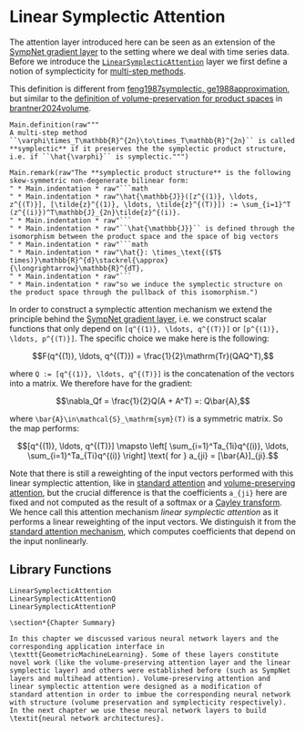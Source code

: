 # Linear Symplectic Attention

The attention layer introduced here can be seen as an extension of the [SympNet gradient layer](@ref "SympNet Gradient Layer") to the setting where we deal with time series data. Before we introduce the [`LinearSymplecticAttention`](@ref) layer we first define a notion of symplecticity for [multi-step methods](@ref "Multi-step methods"). 

This definition is different from [feng1987symplectic, ge1988approximation](@cite), but similar to the [definition of volume-preservation for product spaces](@ref "How is Structure Preserved?") in [brantner2024volume](@cite).

```@eval
Main.definition(raw"""
A multi-step method ``\varphi\times_T\mathbb{R}^{2n}\to\times_T\mathbb{R}^{2n}`` is called **symplectic** if it preserves the the symplectic product structure, i.e. if ``\hat{\varphi}`` is symplectic.""")
```

```@eval
Main.remark(raw"The **symplectic product structure** is the following skew-symmetric non-degenerate bilinear form: 
" * Main.indentation * raw"```math
" * Main.indentation * raw"\hat{\mathbb{J}}([z^{(1)}, \ldots, z^{(T)}], [\tilde{z}^{(1)}, \ldots, \tilde{z}^{(T)}]) := \sum_{i=1}^T (z^{(i)})^T\mathbb{J}_{2n}\tilde{z}^{(i)}.
" * Main.indentation * raw"```
" * Main.indentation * raw"``\hat{\mathbb{J}}`` is defined through the isomorphism between the product space and the space of big vectors 
" * Main.indentation * raw"```math
" * Main.indentation * raw"\hat{}: \times_\text{($T$ times)}\mathbb{R}^{d}\stackrel{\approx}{\longrightarrow}\mathbb{R}^{dT},
" * Main.indentation * raw"```
" * Main.indentation * raw"so we induce the symplectic structure on the product space through the pullback of this isomorphism.")
```

In order to construct a symplectic attention mechanism we extend the principle behind the [SympNet gradient layer](@ref "SympNet Gradient Layer"), i.e. we construct scalar functions that only depend on ``[q^{(1)}, \ldots, q^{(T)}]`` or ``[p^{(1)}, \ldots, p^{(T)}]``. The specific choice we make here is the following: 

```math
F(q^{(1)}, \ldots, q^{(T)}) = \frac{1}{2}\mathrm{Tr}(QAQ^T),
```

where ``Q := [q^{(1)}, \ldots, q^{(T)}]`` is the concatenation of the vectors into a matrix. We therefore have for the gradient:

```math 
\nabla_Qf = \frac{1}{2}Q(A + A^T) =: Q\bar{A},
```

where ``\bar{A}\in\mathcal{S}_\mathrm{sym}(T)`` is a symmetric matrix. So the map performs:

```math
[q^{(1)}, \ldots, q^{(T)}] \mapsto \left[ \sum_{i=1}^Ta_{1i}q^{(i)}, \ldots, \sum_{i=1}^Ta_{Ti}q^{(i)} \right] \text{ for } a_{ji} = [\bar{A}]_{ji}.
```

Note that there is still a reweighting of the input vectors performed with this linear symplectic attention, like in [standard attention](@ref "Reweighting of the Input Sequence ") and [volume-preserving attention](@ref "Volume-Preserving Attention"), but the crucial difference is that the coefficients ``a_{ji}`` here are fixed and not computed as the result of a softmax or a [Cayley transform](@ref "The Cayley Transform"). We hence call this attention mechanism *linear symplectic attention* as it performs a linear reweighting of the input vectors. We distinguish it from the [standard attention mechanism](@ref "The Attention Layer"), which computes coefficients that depend on the input nonlinearly.

## Library Functions

```@docs
LinearSymplecticAttention
LinearSymplecticAttentionQ
LinearSymplecticAttentionP
```

```@raw latex
\section*{Chapter Summary}

In this chapter we discussed various neural network layers and the corresponding application interface in \texttt{GeometricMachineLearning}. Some of these layers constitute novel work (like the volume-preserving attention layer and the linear symplectic layer) and others were established before (such as SympNet layers and multihead attention). Volume-preserving attention and linear symplectic attention were designed as a modification of standard attention in order to imbue the corresponding neural network with structure (volume preservation and symplecticity respectively). In the next chapter we use these neural network layers to build \textit{neural network architectures}.
```